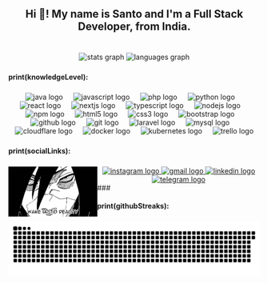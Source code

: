 <h1 align="center"></Hello World!!></h1>

###

<h2 align="center">Hi 👋! My name is Santo and I'm a Full Stack Developer, from India.</h2>

###

<br clear="both">

<div align="center">
  <img src="https://github-readme-stats.vercel.app/api?username=ixmsanto&hide_title=true&hide_rank=true&show_icons=true&include_all_commits=true&count_private=true&disable_animations=false&theme=rose_pine&locale=en&hide_border=true" height="150" alt="stats graph"  />
  <img src="https://github-readme-stats.vercel.app/api/top-langs?username=ixmsanto&locale=en&hide_title=true&layout=compact&card_width=320&langs_count=5&theme=rose_pine&hide_border=true" height="150" alt="languages graph"  />
</div>

###

<h4 align="left">print(knowledgeLevel):</h4>

###

<div align="center">
  <img src="https://skillicons.dev/icons?i=java" height="30" alt="java logo"  />
  <img width="13" />
  <img src="https://skillicons.dev/icons?i=js" height="30" alt="javascript logo"  />
  <img width="13" />
  <img src="https://skillicons.dev/icons?i=php" height="30" alt="php logo"  />
  <img width="13" />
  <img src="https://cdn.jsdelivr.net/gh/devicons/devicon/icons/python/python-original.svg" height="30" alt="python logo"  />
  <img width="13" />
  <img src="https://skillicons.dev/icons?i=react" height="30" alt="react logo"  />
  <img width="13" />
  <img src="https://skillicons.dev/icons?i=nextjs" height="30" alt="nextjs logo"  />
  <img width="13" />
  <img src="https://skillicons.dev/icons?i=ts" height="30" alt="typescript logo"  />
  <img width="13" />
  <img src="https://skillicons.dev/icons?i=nodejs" height="30" alt="nodejs logo"  />
  <img width="13" />
  <img src="https://cdn.simpleicons.org/npm/CB3837" height="30" alt="npm logo"  />
  <img width="13" />
  <img src="https://cdn.jsdelivr.net/gh/devicons/devicon/icons/html5/html5-original.svg" height="30" alt="html5 logo"  />
  <img width="13" />
  <img src="https://cdn.jsdelivr.net/gh/devicons/devicon/icons/css3/css3-original.svg" height="30" alt="css3 logo"  />
  <img width="13" />
  <img src="https://skillicons.dev/icons?i=bootstrap" height="30" alt="bootstrap logo"  />
  <img width="13" />
  <img src="https://skillicons.dev/icons?i=github" height="30" alt="github logo"  />
  <img width="13" />
  <img src="https://skillicons.dev/icons?i=git" height="30" alt="git logo"  />
  <img width="13" />
  <img src="https://skillicons.dev/icons?i=laravel" height="30" alt="laravel logo"  />
  <img width="13" />
  <img src="https://skillicons.dev/icons?i=mysql" height="30" alt="mysql logo"  />
  <img width="13" />
  <img src="https://skillicons.dev/icons?i=cloudflare" height="30" alt="cloudflare logo"  />
  <img width="13" />
  <img src="https://skillicons.dev/icons?i=docker" height="30" alt="docker logo"  />
  <img width="13" />
  <img src="https://skillicons.dev/icons?i=kubernetes" height="30" alt="kubernetes logo"  />
  <img width="13" />
  <img src="https://cdn.simpleicons.org/trello/0052CC" height="30" alt="trello logo"  />
</div>


###

<h4 align="left">print(socialLinks):</h4>

###
<img align="left" height="100" src="assets/char_01.webp"  />

<div align="center">
  <a href="https://www.instagram.com/santhosh_chinraj/" target="_blank">
    <img src="https://img.shields.io/static/v1?message=Instagram&logo=instagram&label=&color=E4405F&logoColor=white&labelColor=&style=for-the-badge" height="35" alt="instagram logo"  />
  </a>
  <a href="mailto:contact@ixmsanto.me" target="_blank">
    <img src="https://img.shields.io/static/v1?message=Gmail&logo=gmail&label=&color=D14836&logoColor=white&labelColor=&style=for-the-badge" height="35" alt="gmail logo"  />
  </a>
  <a href="https://www.linkedin.com/in/santh0sh-c/" target="_blank">
    <img src="https://img.shields.io/static/v1?message=LinkedIn&logo=linkedin&label=&color=0077B5&logoColor=white&labelColor=&style=for-the-badge" height="35" alt="linkedin logo"  />
  </a>
  <a href="https://t.me/ixmsanto" target="_blank">
    <img src="https://img.shields.io/static/v1?message=Telegram&logo=telegram&label=&color=2CA5E0&logoColor=white&labelColor=&style=for-the-badge" height="35" alt="telegram logo"  />
  </a>
</div>
###

<h4 align="left">print(githubStreaks):</h4>

###

<img src="https://raw.githubusercontent.com/ixmsanto/ixmsanto/output/github-snake-dark.svg" alt="Snake animation" />

###
